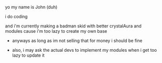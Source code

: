 yo my name is John (duh)

i do coding

and i'm currently making a badman skid with better crystalAura and modules
cause i'm too lazy to create my own base 

- anyways as long as im not selling that for money i should be fine

- also, i may ask the actual devs to implement my modules when i get too lazy to
update it
